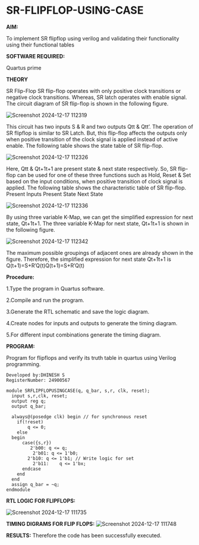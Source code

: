 # SR-FLIPFLOP-USING-CASE

**AIM:**

To implement  SR flipflop using verilog and validating their functionality using their functional tables

**SOFTWARE REQUIRED:**

Quartus prime

**THEORY**

SR Flip-Flop SR flip-flop operates with only positive clock transitions or negative clock transitions. Whereas, SR latch operates with enable signal. The circuit diagram of SR flip-flop is shown in the following figure.

![Screenshot 2024-12-17 112319](https://github.com/user-attachments/assets/c9123cd1-3f0a-437a-b53c-98af7a9cac28)


 
This circuit has two inputs S & R and two outputs Qtt & Qtt’. The operation of SR flipflop is similar to SR Latch. But, this flip-flop affects the outputs only when positive transition of the clock signal is applied instead of active enable. The following table shows the state table of SR flip-flop.

![Screenshot 2024-12-17 112326](https://github.com/user-attachments/assets/1be032a5-8d22-48ec-8f4c-bf6da3b7ef94)


 
Here, Qtt & Qt+1t+1 are present state & next state respectively. So, SR flip-flop can be used for one of these three functions such as Hold, Reset & Set based on the input conditions, when positive transition of clock signal is applied. The following table shows the characteristic table of SR flip-flop. Present Inputs Present State Next State

![Screenshot 2024-12-17 112336](https://github.com/user-attachments/assets/cf963975-b3f0-49e8-bfb7-84fe25d40b9b)

 
By using three variable K-Map, we can get the simplified expression for next state, Qt+1t+1. The three variable K-Map for next state, Qt+1t+1 is shown in the following figure.

![Screenshot 2024-12-17 112342](https://github.com/user-attachments/assets/48bec0cc-b987-4288-b7d2-2fc7207a9a11)

 
The maximum possible groupings of adjacent ones are already shown in the figure. Therefore, the simplified expression for next state Qt+1t+1 is Q(t+1)=S+R′Q(t)Q(t+1)=S+R′Q(t)

**Procedure:**

1.Type the program in Quartus software.

2.Compile and run the program.

3.Generate the RTL schematic and save the logic diagram.

4.Create nodes for inputs and outputs to generate the timing diagram.

5.For different input combinations generate the timing diagram.

**PROGRAM:**

Program for flipflops and verify its truth table in quartus using Verilog programming. 
```
Developed by:DHINESH S
RegisterNumber: 24900567

module SRFLIPFLOPUSINGCASE(q, q_bar, s,r, clk, reset);
  input s,r,clk, reset;
  output reg q;
  output q_bar;
 
  always@(posedge clk) begin // for synchronous reset
    if(!reset)
		q <= 0;
    else 
  begin
      case({s,r})       
	     2'b00: q <= q;   
		  2'b01: q <= 1'b0; 
        2'b10: q <= 1'b1; // Write logic for set
		  2'b11:	q <= 1'bx; 
      endcase
    end
  end
  assign q_bar = ~q;
endmodule
````
**RTL LOGIC FOR FLIPFLOPS:**

![Screenshot 2024-12-17 111735](https://github.com/user-attachments/assets/e1b0af32-8c16-4af2-a001-67bb2af8ae5b)



**TIMING DIGRAMS FOR FLIP FLOPS:**
![Screenshot 2024-12-17 111748](https://github.com/user-attachments/assets/ae30893e-7983-41cc-947a-8e432ab99144)



**RESULTS:**
Therefore the code has been successfully executed.
